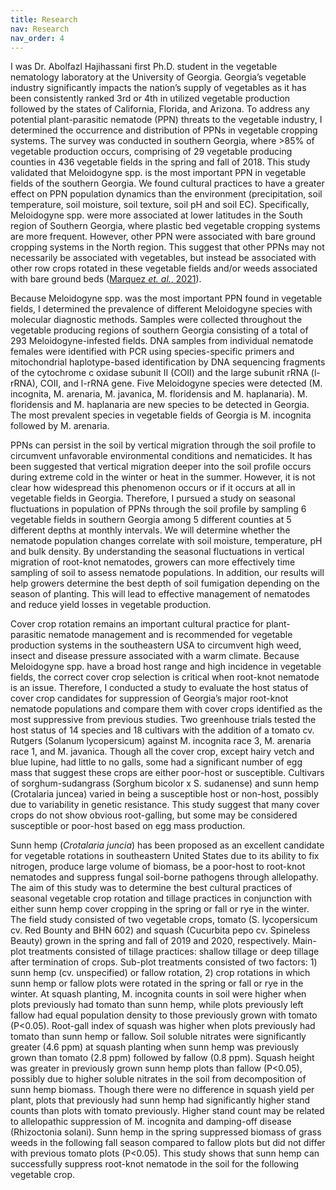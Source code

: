 ```yaml
---
title: Research
nav: Research
nav_order: 4
---
```


I was Dr. Abolfazl Hajihassani first Ph.D. student in the vegetable nematology laboratory at the University of Georgia. Georgia’s vegetable industry significantly impacts the nation’s supply of vegetables as it has been consistently ranked 3rd or 4th in utilized vegetable production followed by the states of California, Florida, and Arizona. To address any potential plant-parasitic nematode (PPN) threats to the vegetable industry, I determined the occurrence and distribution of PPNs in vegetable cropping systems. The survey was conducted in southern Georgia, where >85% of vegetable production occurs, comprising of 29 vegetable producing counties in 436 vegetable fields in the spring and fall of 2018. This study validated that Meloidogyne spp. is the most important PPN in vegetable fields of the southern Georgia. We found cultural practices to have a greater effect on PPN population dynamics than the environment (precipitation, soil temperature, soil moisture, soil texture, soil pH and soil EC). Specifically, Meloidogyne spp. were more associated at lower latitudes in the South region of Southern Georgia, where plastic bed vegetable cropping systems are more frequent. However, other PPN were associated with bare ground cropping systems in the North region. This suggest that other PPNs may not necessarily be associated with vegetables, but instead be associated with other row crops rotated in these vegetable fields and/or weeds associated with bare ground beds ([Marquez *et. al.*, 2021](https://doi.org/10.1094/PDIS-09-20-2019-RE)).

Because Meloidogyne spp. was the most important PPN found in vegetable fields, I determined the prevalence of different Meloidogyne species with molecular diagnostic methods. Samples were collected throughout the vegetable producing regions of southern Georgia consisting of a total of 293 Meloidogyne-infested fields. DNA samples from individual nematode females were identified with PCR using species-specific primers and mitochondrial haplotype-based identification by DNA sequencing fragments of the cytochrome c oxidase subunit II (COII) and the large subunit rRNA (l-rRNA), COII, and l-rRNA gene. Five Meloidogyne species were detected (M. incognita, M. arenaria, M. javanica, M. floridensis and M. haplanaria). M. floridensis and M. haplanaria are new species to be detected in Georgia. The most prevalent species in vegetable fields of Georgia is M. incognita followed by M. arenaria. 

PPNs can persist in the soil by vertical migration through the soil profile to circumvent unfavorable environmental conditions and nematicides. It has been suggested that vertical migration deeper into the soil profile occurs during extreme cold in the winter or heat in the summer. However, it is not clear how widespread this phenomenon occurs or if it occurs at all in vegetable fields in Georgia. Therefore, I pursued a study on seasonal fluctuations in population of PPNs through the soil profile by sampling 6 vegetable fields in southern Georgia among 5 different counties at 5 different depths at monthly intervals. We will determine whether the nematode population changes correlate with soil moisture, temperature, pH and bulk density. By understanding the seasonal fluctuations in vertical migration of root-knot nematodes, growers can more effectively time sampling of soil to assess nematode populations. In addition, our results will help growers determine the best depth of soil fumigation depending on the season of planting. This will lead to effective management of nematodes and reduce yield losses in vegetable production.

Cover crop rotation remains an important cultural practice for plant-parasitic nematode management and is recommended for vegetable production systems in the southeastern USA to circumvent high weed, insect and disease pressure associated with a warm climate. Because Meloidogyne spp. have a broad host range and high incidence in vegetable fields, the correct cover crop selection is critical when root-knot nematode is an issue. Therefore, I conducted a study to evaluate the host status of cover crop candidates for suppression of Georgia’s major root-knot nematode populations and compare them with cover crops identified as the most suppressive from previous studies. Two greenhouse trials tested the host status of 14 species and 18 cultivars with the addition of a tomato cv. Rutgers (Solanum lycopersicum) against M. incognita race 3, M. arenaria race 1, and M. javanica. Though all the cover crop, except hairy vetch and blue lupine, had little to no galls, some had a significant number of egg mass that suggest these crops are either poor-host or susceptible. Cultivars of sorghum-sudangrass (Sorghum bicolor x S. sudanense) and sunn hemp (Crotalaria juncea) varied in being a susceptible host or non-host, possibly due to variability in genetic resistance. This study suggest that many cover crops do not show obvious root-galling, but some may be considered susceptible or poor-host based on egg mass production.

Sunn hemp (*Crotalaria juncia*) has been proposed as an excellent candidate for vegetable rotations in southeastern United States due to its ability to fix nitrogen, produce large volume of biomass, be a poor-host to root-knot nematodes and suppress fungal soil-borne pathogens through allelopathy. The aim of this study was to determine the best cultural practices of seasonal vegetable crop rotation and tillage practices in conjunction with either sunn hemp cover cropping in the spring or fall or rye in the winter. The field study consisted of two vegetable crops, tomato (S. lycopersicum cv. Red Bounty and BHN 602) and squash (Cucurbita pepo cv. Spineless Beauty) grown in the spring and fall of 2019 and 2020, respectively. Main-plot treatments consisted of tillage practices: shallow tillage or deep tillage after termination of crops. Sub-plot treatments consisted of two factors: 1) sunn hemp (cv. unspecified) or fallow rotation, 2) crop rotations in which sunn hemp or fallow plots were rotated in the spring or fall or rye in the winter. At squash planting, M. incognita counts in soil were higher when plots previously had tomato than sunn hemp, while plots previously left fallow had equal population density to those previously grown with tomato (P<0.05). Root-gall index of squash was higher when plots previously had tomato than sunn hemp or fallow. Soil soluble nitrates were significantly greater (4.6 ppm) at squash planting when sunn hemp was previously grown than tomato (2.8 ppm) followed by fallow (0.8 ppm). Squash height was greater in previously grown sunn hemp plots than fallow (P<0.05), possibly due to higher soluble nitrates in the soil from decomposition of sunn hemp biomass. Though there were no difference in squash yield per plant, plots that previously had sunn hemp had significantly higher stand counts than plots with tomato previously. Higher stand count may be related to allelopathic suppression of M. incognita and damping-off disease (Rhizoctonia solani). Sunn hemp in the spring suppressed biomass of grass weeds in the following fall season compared to fallow plots but did not differ with previous tomato plots (P<0.05). This study shows that sunn hemp can successfully suppress root-knot nematode in the soil for the following vegetable crop.
